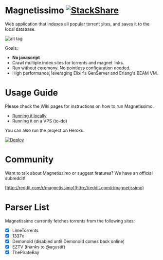 # Magnetissimo [![StackShare](http://img.shields.io/badge/tech-stack-0690fa.svg?style=flat)](http://stackshare.io/sergiotapia/magnetissimo)

Web application that indexes all popular torrent sites, and saves it to the local database.

![alt tag](https://cloud.githubusercontent.com/assets/686715/22399059/7d02e772-e562-11e6-9c04-fb297bb9e109.png)

Goals:

* **No javascript**
* Crawl multiple index sites for torrents and magnet links.
* Run without ceremony. No pointless configuration needed.
* High performance, leveraging Elixir's GenServer and Erlang's BEAM VM.

# Usage Guide

Please check the Wiki pages for instructions on how to run Magnetissimo.

* [Running it locally](https://github.com/sergiotapia/magnetissimo/wiki/Usage:-Local)
* Running it on a VPS (to-do)

You can also run the project on Heroku.

[![Deploy](https://www.herokucdn.com/deploy/button.svg)](https://heroku.com/deploy)

# Community

Want to talk about Magnetissimo or suggest features? We have an official subreddit!

[http://reddit.com/r/magnetissimo](http://reddit.com/r/magnetissimo)

# Parser List

Magnetissimo currently fetches torrents from the following sites:

- [x] LimeTorrents
- [x] 1337x
- [x] Demonoid (disabled until Demonoid comes back online)
- [x] EZTV (thanks to @agustif)
- [x] ThePirateBay
